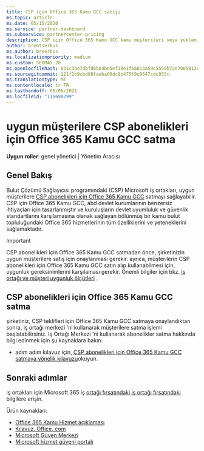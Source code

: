 ```yaml
---
title: CSP için Office 365 Kamu GCC satışı
ms.topic: article
ms.date: 05/15/2020
ms.service: partner-dashboard
ms.subservice: partnercenter-pricing
description: CSP için Office 365 Kamu GCC kamu müşterileri veya yüklenicileri Birleşik Devletler için abonelikler satmaya yönelik adımları ve gereksinimleri öğrenin.
author: brentserbus
ms.author: brserbus
ms.localizationpriority: medium
ms.custom: SEOMAY.20
ms.openlocfilehash: 031c3be7dbfd6b64b05ef10e1f56813a59c5559b72e7005812cabe74e2a9f3f0
ms.sourcegitcommit: 121f1b9cbd88faeba60dc9b475f9c0647cdc933c
ms.translationtype: MT
ms.contentlocale: tr-TR
ms.lasthandoff: 08/06/2021
ms.locfileid: "115690299"
---
```

# <a name="sell-office-365-government-gcc-for-csp-subscriptions-to-qualified-customers"></a>uygun müşterilere CSP abonelikleri için Office 365 Kamu GCC satma

**Uygun roller**: genel yönetici | Yönetim Aracısı


## <a name="overview"></a>Genel Bakış

Bulut Çözümü Sağlayıcısı programındaki (CSP) Microsoft iş ortakları, uygun müşterilere [CSP abonelikleri için Office 365 Kamu GCC](https://www.microsoft.com/microsoft-365/partners/governmentforCSP) satmayı sağlayabilir. CSP için Office 365 Kamu GCC, abd devlet kurumlarının benzersiz ihtiyaçları için tasarlanmıştır ve kuruluşların devlet uyumluluk ve güvenlik standartlarını karşılamasına olanak sağlayan bölünmüş bir kamu bulut topluluğundaki Office 365 hizmetlerinin tüm özelliklerini ve yeteneklerini sağlamaktadır. 

>[!IMPORTANT] 
>CSP abonelikleri için Office 365 Kamu GCC satmadan önce, şirketinizin uygun müşterilere satış için onaylanması gerekir. ayrıca, müşterilerin CSP abonelikleri için Office 365 Kamu GCC satın alıp kullanabilmesi için, uygunluk gereksinimlerini karşılaması gerekir. Önemli bilgiler için bkz. [iş ortağı ve müşteri uygunluk ölçütleri](csp-gcc-validate.md) .


## <a name="sell-office-365-government-gcc-for-csp-subscriptions"></a>CSP abonelikleri için Office 365 Kamu GCC satma

şirketiniz, CSP teklifleri için Office 365 Kamu GCC satmaya onaylandıktan sonra, iş ortağı merkezi 'ni kullanarak müşterilere satma işlemi başlatabilirsiniz. Iş Ortağı Merkezi 'ni kullanarak abonelikler satma hakkında bilgi edinmek için şu kaynaklara bakın: 

- adım adım kılavuz için, [CSP abonelikleri için Office 365 Kamu GCC satmaya yönelik kılavuzu](https://go.microsoft.com/fwlink/?linkid=2007323)okuyun.  


## <a name="next-steps"></a>Sonraki adımlar

iş ortakları için Microsoft 365 iş [ortağı fırsatındaki iş ortağı fırsatındaki](https://www.microsoft.com/microsoft-365/partners/governmentforCSP) bilgilere erişin.

Ürün kaynakları:

- [Office 365 Kamu Hizmet açıklaması](/office365/servicedescriptions/office-365-platform-service-description/office-365-us-government/office-365-us-government)
- [Kılavuz. Office. com](https://products.office.com/business/office-365-roadmap)
- [Microsoft Güven Merkezi](https://www.microsoft.com/TrustCenter/)
- [Microsoft hizmet güveni portalı](https://aka.ms/STP)

